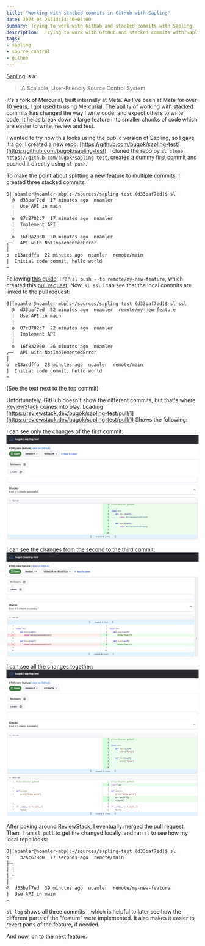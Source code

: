 ```yaml
---
title: "Working with stacked commits in GitHub with Sapling"
date: 2024-04-26T14:14:40+03:00
summary: Trying to work with GitHub and stacked commits with Sapling.
description:  Trying to work with GitHub and stacked commits with Sapling.
tags:
- sapling
- source control
- github
---
```


[Sapling](https://sapling-scm.com/) is a:

> A Scalable, User-Friendly Source Control System

It's a fork of Mercurial, built internally at Meta. As I've been at Meta for 
over 10 years, I got used to using Mercurial. The ability of working with
stacked commits has changed the way I write code, and expect others to write
code. It helps break down a large feature into smaller chunks of code which are
easier to write, review and test.

I wanted to try how this looks using the public version of Sapling, so I gave it
a go: I created a new repo:
[https://github.com/bugok/sapling-test](https://github.com/bugok/sapling-test).
I cloned the repo by `sl clone https://github.com/bugok/sapling-test`, created 
a dummy first commit and pushed it directly using `sl push`.

To make the point about splitting a new feature to multiple commits, I created
three stacked commits:

```
0|[noamler@noamler-mbp]:~/sources/sapling-test (d33baf7ed)$ sl
  @  d33baf7ed  17 minutes ago  noamler
  │  Use API in main
  │
  o  87c8702c7  17 minutes ago  noamler
  │  Implement API
  │
  o  16f8a2060  20 minutes ago  noamler
╭─╯  API with NotImplementedError
│
o  e13acdffa  22 minutes ago  noamler  remote/main
│  Initial code commit, hello world
~
```

Following [this guide](https://sapling-scm.com/docs/git/intro), I ran `sl push
--to remote/my-new-feature`, which created this [pull
request](https://github.com/bugok/sapling-test/pull/1). Now, `sl ssl` I can see
that the local commits are linked to the pull request:
```
0|[noamler@noamler-mbp]:~/sources/sapling-test (d33baf7ed)$ sl ssl
  @  d33baf7ed  22 minutes ago  noamler  remote/my-new-feature
  │  Use API in main
  │
  o  87c8702c7  22 minutes ago  noamler
  │  Implement API
  │
  o  16f8a2060  26 minutes ago  noamler
╭─╯  API with NotImplementedError
│
o  e13acdffa  28 minutes ago  noamler  remote/main
│  Initial code commit, hello world
~
```
(See the text next to the top commit)

Unfortunately, GitHub doesn't show the different commits, but that's where
[ReviewStack](https://sapling-scm.com/docs/addons/reviewstack/) comes into play.
Loading
[https://reviewstack.dev/bugok/sapling-test/pull/1](https://reviewstack.dev/bugok/sapling-test/pull/1)
Shows the following:

I can see only the changes of the first commit:
![](first_commit.png)

I can see the changes from the second to the third commit:
![](second_commit.png)

I can see all the changes together:
![](all_commits.png)

After poking around ReviewStack, I eventually merged the pull request. Then, I
ran `sl pull` to get the changed locally, and ran `sl` to see how my local repo
looks:
```
0|[noamler@noamler-mbp]:~/sources/sapling-test (d33baf7ed)$ sl
o    32ac678d0  77 seconds ago  remote/main
├─╮
│ │
│ ~
│
@  d33baf7ed  39 minutes ago  noamler  remote/my-new-feature
│  Use API in main
~
```

`sl log` shows all three commits - which is helpful to later see how the
different parts of the "feature" were implemented. It also makes it easier to
revert parts of the feature, if needed.

And now, on to the next feature.
